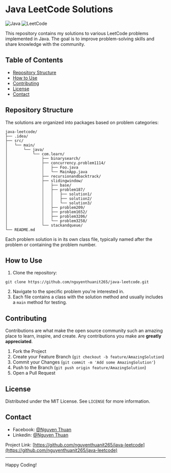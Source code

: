 # Java LeetCode Solutions

![Java](https://img.shields.io/badge/java-%23ED8B00.svg?style=for-the-badge&logo=java&logoColor=white)
![LeetCode](https://img.shields.io/badge/LeetCode-000000?style=for-the-badge&logo=LeetCode&logoColor=#d16c06)

This repository contains my solutions to various LeetCode problems implemented in Java. The goal is to improve
problem-solving skills and share knowledge with the community.

## Table of Contents

- [Repository Structure](#repository-structure)
- [How to Use](#how-to-use)
- [Contributing](#contributing)
- [License](#license)
- [Contact](#contact)

## Repository Structure

The solutions are organized into packages based on problem categories:

```
java-leetcode/
├── .idea/
├── src/
│   └── main/
│       └── java/
│           └── com.learn/
│               ├── binarysearch/
│               ├── concurrency.problem1114/
│               │   ├── Foo.java
│               │   └── MainApp.java
│               ├── recursionandbacktrack/
│               ├── slidingwindow/
│               │   ├── base/
│               │   ├── problem187/
│               │   │   ├── solution1/
│               │   │   ├── solution2/
│               │   │   └── solution3/
│               │   ├── problem209/
│               │   ├── problem1652/
│               │   ├── problem3206/
│               │   └── problem3258/
│               └── stackandqueue/
└── README.md
```

Each problem solution is in its own class file, typically named after the problem or containing the problem number.

## How to Use

1. Clone the repository:

```
git clone https://github.com/nguyenthuanit265/java-leetcode.git
```

2. Navigate to the specific problem you're interested in.
3. Each file contains a class with the solution method and usually includes a `main` method for testing.

## Contributing

Contributions are what make the open source community such an amazing place to learn, inspire, and create. Any
contributions you make are **greatly appreciated**.

1. Fork the Project
2. Create your Feature Branch (`git checkout -b feature/AmazingSolution`)
3. Commit your Changes (`git commit -m 'Add some AmazingSolution'`)
4. Push to the Branch (`git push origin feature/AmazingSolution`)
5. Open a Pull Request

## License

Distributed under the MIT License. See `LICENSE` for more information.

## Contact

- Facebook: [@Nguyen Thuan](https://www.facebook.com/thuan562.nguyen)
- Linkedin: [@Nguyen Thuan](https://www.linkedin.com/in/nguyen-huynh-minh-thuan-it/)

Project Link: [https://github.com/nguyenthuanit265/java-leetcode](https://github.com/nguyenthuanit265/java-leetcode)

---

Happy Coding!